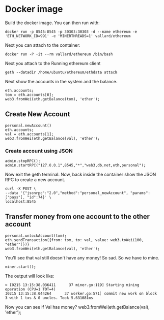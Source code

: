 # Docker image

Build the docker image.  You can then run with: 

```
docker run -p 8545:8545 -p 30303:30303 -d --name ethereum -e 'ETH_NETWORK_ID=991' -e 'MINERTHREADS=1' vallard/ethereum
```

Next you can attach to the container: 

```
docker run -P -it --rm vallard/ethereum /bin/bash
```

Next you attach to the Running ethereum client

```
geth --datadir /home/ubuntu/ethereum/ethdata attach
```
Next show the accounts in the system and the balance.
``` 
eth.accounts;
tom = eth.accounts[0];
web3.fromWei(eth.getBalance(tom), 'ether');
```
## Create New Account
```
personal.newAccount()
eth.accounts;
val = eth.accounts[1];
web3.fromWei(eth.getBalance(val), 'ether');
```
### Create account using JSON
```
admin.stopRPC();
admin.startRPC("127.0.0.1",8545,"*","web3,db,net,eth,personal");
```
Now exit the geth terminal.
Now, back inside the container show the JSON RPC to create a new account. 
```
curl -X POST \
--data '{"jsonrpc":"2.0","method":"personal_newAccount", "params":["pass"], "id":74}' \
localhost:8545
```
## Transfer money from one account to the other account
```
personal.unlockAccount(tom);
eth.sendTransaction({from: tom, to: val, value: web3.toWei(100, "ether")})}
web3.fromWei(eth.getBalance(val), 'ether');
```
You'll see that val still doesn't have any money!  So sad.  So we have to mine. 
```
miner.start();
```
The output will look like: 
```
> I0215 13:15:38.036411      37 miner.go:119] Starting mining operation (CPU=1 TOT=4)
I0215 13:15:38.044264      37 worker.go:571] commit new work on block 3 with 1 txs & 0 uncles. Took 5.631081ms
```

Now you can see if Val has money? 
web3.fromWei(eth.getBalance(val), 'ether');
